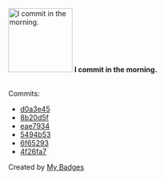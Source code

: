 <img src="https://my-badges.github.io/my-badges/morning-commits.png" alt="I commit in the morning." title="I commit in the morning." width="128">
<strong>I commit in the morning.</strong>
<br><br>

Commits:

- <a href="https://github.com/katrin-krieger/pi-weather/commit/d0a3e450c9e3be18204f80e95a6e8833e56898b2">d0a3e45</a>
- <a href="https://github.com/katrin-krieger/pi-weather/commit/8b20d5fd86a44ee616ba9e87efb52113306c88a0">8b20d5f</a>
- <a href="https://github.com/katrin-krieger/pi-weather/commit/eae79349e37c9293d96c6a486724f70f92f15d50">eae7934</a>
- <a href="https://github.com/katrin-krieger/pi-weather/commit/5494b532e2476d82f899a155be71b9c01868d13c">5494b53</a>
- <a href="https://github.com/katrin-krieger/software-patterns/commit/6f65293cb108bc314583cee02ee41cd5437b7c5b">6f65293</a>
- <a href="https://github.com/katrin-krieger/pi-weather/commit/4f26fa77eb3d640b73f8b6fdb243a5925153f064">4f26fa7</a>


Created by <a href="https://github.com/my-badges/my-badges">My Badges</a>